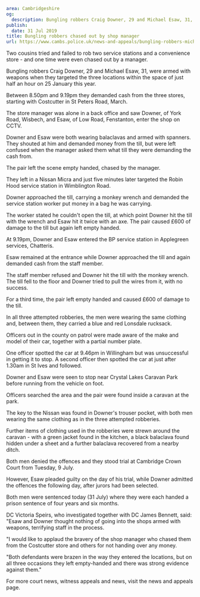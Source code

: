 ```yaml
area: Cambridgeshire
og:
  description: Bungling robbers Craig Downer, 29 and Michael Esaw, 31, were armed with weapons
publish:
  date: 31 Jul 2019
title: Bungling robbers chased out by shop manager
url: https://www.cambs.police.uk/news-and-appeals/bungling-robbers-michael-esaw-craig-downer-fenland
```

Two cousins tried and failed to rob two service stations and a convenience store - and one time were even chased out by a manager.

Bungling robbers Craig Downer, 29 and Michael Esaw, 31, were armed with weapons when they targeted the three locations within the space of just half an hour on 25 January this year.

Between 8.50pm and 9.19pm they demanded cash from the three stores, starting with Costcutter in St Peters Road, March.

The store manager was alone in a back office and saw Downer, of York Road, Wisbech, and Esaw, of Low Road, Fenstanton, enter the shop on CCTV.

Downer and Esaw were both wearing balaclavas and armed with spanners. They shouted at him and demanded money from the till, but were left confused when the manager asked them what till they were demanding the cash from.

The pair left the scene empty handed, chased by the manager.

They left in a Nissan Micra and just five minutes later targeted the Robin Hood service station in Wimblington Road.

Downer approached the till, carrying a monkey wrench and demanded the service station worker put money in a bag he was carrying.

The worker stated he couldn't open the till, at which point Downer hit the till with the wrench and Esaw hit it twice with an axe. The pair caused £600 of damage to the till but again left empty handed.

At 9.19pm, Downer and Esaw entered the BP service station in Applegreen services, Chatteris.

Esaw remained at the entrance while Downer approached the till and again demanded cash from the staff member.

The staff member refused and Downer hit the till with the monkey wrench. The till fell to the floor and Downer tried to pull the wires from it, with no success.

For a third time, the pair left empty handed and caused £600 of damage to the till.

In all three attempted robberies, the men were wearing the same clothing and, between them, they carried a blue and red Lonsdale rucksack.

Officers out in the county on patrol were made aware of the make and model of their car, together with a partial number plate.

One officer spotted the car at 9.46pm in Willingham but was unsuccessful in getting it to stop. A second officer then spotted the car at just after 1.30am in St Ives and followed.

Downer and Esaw were seen to stop near Crystal Lakes Caravan Park before running from the vehicle on foot.

Officers searched the area and the pair were found inside a caravan at the park.

The key to the Nissan was found in Downer's trouser pocket, with both men wearing the same clothing as in the three attempted robberies.

Further items of clothing used in the robberies were strewn around the caravan - with a green jacket found in the kitchen, a black balaclava found hidden under a sheet and a further balaclava recovered from a nearby ditch.

Both men denied the offences and they stood trial at Cambridge Crown Court from Tuesday, 9 July.

However, Esaw pleaded guilty on the day of his trial, while Downer admitted the offences the following day, after jurors had been selected.

Both men were sentenced today (31 July) where they were each handed a prison sentence of four years and six months.

DC Victoria Speirs, who investigated together with DC James Bennett, said: "Esaw and Downer thought nothing of going into the shops armed with weapons, terrifying staff in the process.

"I would like to applaud the bravery of the shop manager who chased them from the Costcutter store and others for not handing over any money.

"Both defendants were brazen in the way they entered the locations, but on all three occasions they left empty-handed and there was strong evidence against them."

For more court news, witness appeals and news, visit the news and appeals page.
